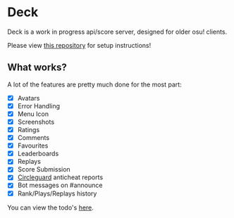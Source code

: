 # Deck

Deck is a work in progress api/score server, designed for older osu! clients.

Please view [this repository](https://github.com/osuTitanic/titanic) for setup instructions!

## What works?

A lot of the features are pretty much done for the most part:

- [x] Avatars
- [x] Error Handling
- [x] Menu Icon
- [x] Screenshots
- [x] Ratings
- [x] Comments
- [x] Favourites
- [x] Leaderboards
- [x] Replays
- [x] Score Submission
- [x] [Circleguard](https://github.com/circleguard) anticheat reports
- [x] Bot messages on #announce
- [x] Rank/Plays/Replays history

You can view the todo's [here](https://github.com/users/Lekuruu/projects/2).

